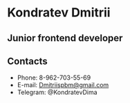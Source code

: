 # Kondratev Dmitrii 

## Junior frontend developer

## Contacts
 * Phone: 8-962-703-55-69
 * E-mail: Dmitriispbm@gmail.com
 * Telegram: @KondratevDima
